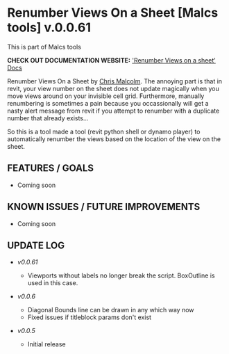 Renumber Views On a Sheet [Malcs tools]  v.0.0.61
=============

This is part of Malcs tools

**CHECK OUT DOCUMENTATION WEBSITE:**
['Renumber Views on a sheet' Docs](http://chris-malcolm.com/projects/malcstools/p/renumber-views-on-a-sheet)

Renumber Views On a Sheet by [Chris Malcolm](http://chris-malcolm.com). The annoying part is that in revit, your view number on the sheet does not update magically when you move views around on your invisible cell grid. Furthermore, manually renumbering is sometimes a pain because you occassionally will get a nasty alert message from revit if you attempt to renumber with a duplicate number that already exists...

So this is a tool made a tool (revit python shell or dynamo player) to automatically renumber the views based on the location of the view on the sheet. 


FEATURES / GOALS
----------------
- Coming soon


KNOWN ISSUES / FUTURE IMPROVEMENTS
-----------------------------------
- Coming soon


UPDATE LOG
----------

- *v0.0.61*
	- Viewports without labels no longer break the script. BoxOutline is used in this case.

- *v0.0.6*
	- Diagonal Bounds line can be drawn in any which way now
	- Fixed issues if titleblock params don't exist

- *v0.0.5*
	- Initial release